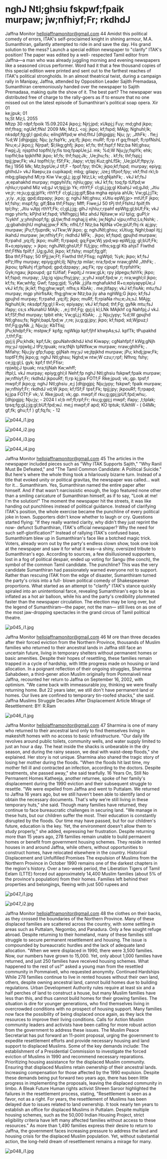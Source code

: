 # nghJ Ntl;ghsiu fskpwf;fpaik murpaw; jw;nfhiyf;Fr; rkdhdJ

Jaffna Monitor
hellojaffnamonitor@gmail.com
44
Amidst this political comedy of errors, 
ITAK's self-proclaimed knight in shining 
armour, M.A. Sumanthiran, gallantly 
attempted to ride in and save the day. His 
grand solution to the mess? Launch a 
special edition newspaper to "clarify" ITAK's 
position! The paper was edited by a well-
respected Tamil editor from Jaffna—a man 
who was already juggling morning and 
evening newspapers like a seasoned circus 
performer. Word had it that a few thousand 
copies of this special edition were printed 
and sent out to the farthest reaches of ITAK's 
political strongholds.
In an almost theatrical twist, during a 
campaign rally in Manipay, Jaffna, attended 
by Opposition Leader Sajith Premadasa, 
Sumanthiran ceremoniously handed over 
the newspaper to Sajith Premadasa, making 
quite the show of it. The best part? The 
newspaper was distributed free of charge 
to the rally-goers as if to ensure that no 
one missed out on the latest episode of 
Sumanthiran's political soap opera.
Xir 01  
ke;jpuk; 01  
ts;St Mz;L 2055  
Mtzp 30 
rdpf;fpoik 
15.09.2024
jkpo;j; Njrj;jpd; xUkpj;j Fuy;
md;ghd jkpo; thf;fhsg; ngUkf;fNs!
2009 Mk; Mz;L <oj; jkpo; kf;fspd; 
MAjg; Nghuhl;lk; nksdpf;fg;gl;l gpd;du; 
eilngWfpd;w ehd;fhtJ [dhjpgjpj; Nju; 
jy; ,JthFk; . fle;j %d;W [dhjpgjpj; Nju; 
jy;fspYk; ,yq;ifj; jkpo; muRf; fl;rp rf 
gq;fhspf; fl;rpfNshL Nru;e;J jkpo;j; Njrpaf; 
$l;likg;ghfj; jkpo; kf;fs; thf;fspf;f Ntz;ba 
Ntl;ghsu; Fwpj;Jj; njspthd topfhl;ly;fis 
toq;fpapUe;jJ. mk; %d;W Nju;jy;fspYk; ehk; 
topfhl;ba tpjkhfNt jkpo; kf;fs; thf;fspj;Jk; 
,Ue;jhu;fs; . kf;fs; thf;fspj;j tpjj;jpw;Fk; 
vkJ topfhl;ly; fSf;Fk; ,ilapy; vt;tpj 
Kuz;ghLfSk; ,Ue;jpUf;ftpy;iy.
fle;j 1956 Mk; Mz;bypUe;J tlf;F - 
fpof;fpy; thOk; jkpo;kf;fspd; murpay; epiyg; 
ghlhdJ> vkJ Raepu;za cupikapd; mbg; 
gilapy; ,ize;j tlfpof;fpy; vkf;fhd 
rk\;b mbg;gilapyhd Ml;rp Kiw Vw;gLj; 
jg;gl Ntz;Lk; vd;gNjahFk; . vkJ kf;fsJ 
,e;epahakhd murpay; mgpyhi\fs; 
njhlu;gpy; vkJ kf;fs; toq;fp tUfpd;w 
njhlu;r;rpahd Miz vd;gJ vt;tpjj;jp 
Yk; rthYf;F cl;gLj;jg;gl KbahjJ 
vd;gJld; ,Jtiu ve;jr; re;ju;g;gj;jpYk;  
rthYf;F cl;gLj;jg;glf;$ba mgha epiyia 
ahUk; Vw;gLj;jTk; ,y;iy.
,e;jg; gpd;dzpapy; jkpo; g; nghJ 
Ntl;ghsu; xUtiu epWj;jp> mtUf;F jkpo; 
kf;fshy; mspf;fg; glf;$ba thf;Ffspy; Mff; 
Fiwe;jJ 50 tPj thf;FfshtJ fpilf;fh 
tpl;lhy; ,Jtiu vJtpj rthYf;Fk; cl;gLj;jg; 
glhJ njhlu;r;rpahf epWtg;gl;bUf;Fk; vkJ mgp 
yhirfs; kPjhd kf;fspd; VNfhgpj;j Miz 
ahdJ Njitaw;w xU tp\g; guPl;ir %ykhf 
,y;yhnjhopf;fg; gLtjw;fhd mghaj;ij ehk; 
jw;NghJ vjpu;nfhz;Ls;Nshk; .
,g;gbahdnjhU mghaj;jpw;F Kfk; 
nfhLf;f Ntz;ba NjitNa vOe;jpUf;fhj rk 
aj;jpy; murpaw; jPu;f;fjuprdk; vJTkw;W jkpo; g; 
nghJNtl;ghsu; xUtiug; Nghl;bapl itj;j 
ikahdJ murpaw; jw;nfhiyf;Fr; rkdhdJ 
MFk; .
jkpo; kf;fspd; gpujhd murpaw; fl;rpahd 
,yq;ifj; jkpo; muRf; fl;rpapd; gq;Fgw;Wj 
ypd;wp epWj;jg; gl;bUf;Fk; R+o;epiyapy; > jkpo; 
nghJNtl;ghsUf;F fUj;jpy; nfhs;sg;gl Kb 
ahjsT Fiwthd thf;FfNs fpilf;f 
,Ug;gJld; jkpo; kf;fshy; mspf;fg;glf;  
$ba thf;Ffspy; 50 tPjj;jw;Ff; Fiwthd 
thf;Ffisg; ngWtjd; %yk; jkpo; kf;fsJ 
ePz;lfhy murpay; epiyg;ghl;ilj; Njhy;tp 
milar; nra;fpd;w nraw;ghNl ,JthFk; .
jkpou; tpNuhj rf;jpfspd; gpd;dzpapy; 
,aq;Fk; rpy cjpupf; fl;rpfshYk; Gyk;ngau; 
jkpoupd; gz tUifiaf; Fwpitj;J nraw;gLk; 
rpy jdpegu;fshYk; jkpo; kf;fspd; murpay; 
,Ug;ig vjpu;fhyj;jpy; ,y;yhJ xopf;fpd;w ,r; 
nra;wghl;il jkpo; kf;fs; Kw;whfg; Gwf; 
fzpg;gjd; %yNk ,j;jifa mghafukhd 
R+o;epiyapypUe;J vkJ kf;fs; jk;ikf; 
fhg;ghw;wpf; nfhs;s KbAk; . me;jtifapy; 
vkJ kf;fisAk; mtu;fsJ murpay; mgp 
yhirfisAk; fhg;ghw;w Ntz;ba jiy 
aha nghWg;G jkpo; kf;fsJ gpujhd murpay; 
fl;rpahd ,yq;ifj; jkpo; muRf; fl;rpiaNa 
rhu;e;Js;sJ.
MAjg; Nghuhl;lk; nksdpf;fg;gl;l R+o; 
epiyapy; vkJ kf;fspd; thf;Fg; gyNk 
mtu;fsJ ifapy; cs;s xNunahU MAjk; . 
,e;j thf;Fg; gyj;ij kl;LNk MAjkhf cg 
Nahfpj;J vkJ. kf;fSf;fhd murpay; tpbit 
ehk; Vw;gLj;j KbAk; . ,j; Nju;jypy; %d;W 
gpujhd Ntl;ghsu;fs; Nghl;bapLfpd;w ,r;re; 
ju;g;gj;jpy; jkpo; kf;fspd; xd;Wjpuz;l 
thf;Fg;gyNk ,j; Nju;jy; KbTfisj;  
jPu;khdpf;Fk; mstpw;F kpfg; ngWkjp kpf;fjhf 
khwpAs;sJ. kpfTk; tPupakhd ,t;thf;Fg;  
gyj;ij jPu;khdk; kpf;fJk; gpuNahrdkhdJ 
khd Kiwapy; cgNahfpf;f kWg;gNjh my;yJ 
rpjwbj;J tPz;tpuak; nra;tNjh tpNtfkw;w 
murpaw; nraw;ghlhFk; .
Mifahy; 
Nju;jiy 
gfp\;fupg; 
gijNah my;yJ ve;jtpjkhd murpaw; jPu; 
khdj;jpw;Fk; toptFf;fhj jkpo;g; nghJ 
Ntl;ghsu; Nghd;w ntw;W czu;r;rpf; Nfhrq; 
fshy; ce;jg;gl;L gyk; kpf;f thf;Ffisr;  
rpjwbj;J tpuak; nra;tijNah Kw;whff;  
iftpl;L vkJ murpay; epiyg;ghl;il Nehf;fp 
nghJ Ntl;ghsiu fskpwf;fpaik
murpaw; jw;nfhiyf;Fr; rkdhdJ
jkpouRf; fl;rp kj;jpa FOTf;F
Rke;jpud; vk;.gp. tpsf;f mwpf;if
jkpo;g; nghJ Ntl;ghsiu ,e;j [dhjpgjpj; Nju;jypy; fskpwf; 
fpaik murpaw; jw;nfhiyf;Fr; rkdhdJ vd;W jkpo; kf;fSf;F 
tpsf;Fk; tpjj;jpy; jkpouRf; fl;rpapd; kj;jpa FOTf;F vk;.V. 
Rke;jpud; vk;.gp. mwpf;if rku;g;gpj;jpUf;fpd;whu;.
[dhjpgjpj; Nju;jy; - 2024 I xl;b mf;fl;rpf;Fr; rku;g;gpj;j mwpf; 
ifapy; ,t;tplak; tpsq;fg;gLj;jg;gl;bUf;fpd;wJ. me;j mwpf;if 
apd; KO tptuk; tUkhW -
( 04Mk; gf;fk; ghu;f;f )
gf;fq;fs; - 12

![p044_i1.jpg](images_out/014_nghj_ntlghsiu_fskpwffpaik_murpaw_jwnfhiyffr_rkdhdj/p044_i1.jpg)

![p044_i2.jpg](images_out/014_nghj_ntlghsiu_fskpwffpaik_murpaw_jwnfhiyffr_rkdhdj/p044_i2.jpg)

![p044_i3.jpg](images_out/014_nghj_ntlghsiu_fskpwffpaik_murpaw_jwnfhiyffr_rkdhdj/p044_i3.jpg)

![p044_i4.jpg](images_out/014_nghj_ntlghsiu_fskpwffpaik_murpaw_jwnfhiyffr_rkdhdj/p044_i4.jpg)

Jaffna Monitor
hellojaffnamonitor@gmail.com
45
The articles in the newspaper 
included pieces such as "Why 
ITAK Supports Sajith," "Why 
Ranil Must Be Defeated," 
and "The Tamil Common 
Candidate: A Political Suicide."
But here's where the whole 
thing took a hilariously 
bizarre turn. Instead of 
a title that evoked unity 
or political gravitas, the 
newspaper was called… wait 
for it… Sumanthiram. Yes, 
Sumanthiran named the entire 
paper after himself. And if that 
wasn't narcissistic enough, 
the logo featured none other 
than a smiling caricature of 
Sumanthiran himself, as if 
to say, "Look at me! I'm the 
solution!"
The moment the newspaper hit 
the streets, it was like handing 
out punchlines instead of 
political guidance. Instead of 
clarifying ITAK's position, 
the whole exercise became the 
punchline of every political 
joke in town. Supporters didn't 
know whether to laugh or cry. 
Questions started flying: "If 
they really wanted clarity, why 
didn't they just reprint the now-
defunct Suthanthiran, ITAK's 
official newspaper? Why the 
need for such self-glorification?"
Instead of rallying ITAK's 
confused base, Sumanthiram 
blew up in Sumanthiran's face 
like a botched magic trick. 
Voters, already worn out by the party's endless clown 
show, took one look at the newspaper and saw it for what 
it was—a shiny, oversized tribute to Sumanthiran's ego. 
According to sources, a few disillusioned supporters, lost 
in a fog of political despair, ended up voting for Sangu (the 
conch), the symbol of the common Tamil candidate. The 
punchline? This was the very candidate Sumanthiran had 
passionately warned everyone not to support.
Rather than rescuing ITAK from the edge of disaster, 
Sumanthiram turned the party's crisis into a full-
blown political comedy of Shakespearean proportions. 
What started as an attempt to "clarify" ITAK's stance 
quickly spiraled into an unintentional farce, revealing 
Sumanthiran's ego to be as inflated as a hot air balloon, 
while his and the party's credibility plummeted faster than 
the newspaper circulation. The election may be long over, 
but the legend of Sumanthiram—the paper, not the man—
still lives on as one of the most jaw-dropping spectacles in 
the grand circus of Tamil political theatre.

![p045_i1.jpg](images_out/014_nghj_ntlghsiu_fskpwffpaik_murpaw_jwnfhiyffr_rkdhdj/p045_i1.jpg)

Jaffna Monitor
hellojaffnamonitor@gmail.com
46
M
ore than three decades after their forced 
eviction from the Northern Province, 
thousands of Muslim families who returned 
to their ancestral lands in Jaffna still face an 
uncertain future, living in temporary shelters 
without permanent homes or basic amenities. 
Despite their hopes of resettling, these families 
remain trapped in a cycle of hardship, with 
little progress made on housing or land 
allocation.
In a poignant reflection of their ongoing 
struggles, Sharmina Sahabdeen, a third-gener 
ation Muslim originally from  Pommaiveli 
near Jaffna, recounted her return to Jaffna on 
September 16, 2002, with optimism. "We came 
back with immeasurable joy, thinking we were 
finally returning home. But 22 years later, we 
still don't have permanent land or homes. Our 
lives are confined to temporary tin-roofed 
shacks," she said.
Jaffna Muslims 
Struggle Decades 
After Displacement
Article
Mirage of Resettlement:
BY:  R.Ram

![p046_i1.jpg](images_out/014_nghj_ntlghsiu_fskpwffpaik_murpaw_jwnfhiyffr_rkdhdj/p046_i1.jpg)

Jaffna Monitor
hellojaffnamonitor@gmail.com
47
Sharmina is one of many who returned to their ancestral 
land only to find themselves living in makeshift homes 
with no access to basic infrastructure. "Our daily life 
revolves around public toilets, community wells, and 
water supply limited to just an hour a day. The heat inside 
the shacks is unbearable in the dry season, and during 
the rainy season, we deal with waist-deep floods," she 
explained.
Her story is not unique. Sharmina also shared the tragic 
story of losing her mother during the floods. "When the 
floods hit last time, my mother fell ill and contracted an 
infection, according to the doctors. Despite treatments, 
she passed away," she said tearfully.
16 Years On, Still No Permanent Homes
Katheeja, another returnee, spoke of her family's 
displacement during the 1990 eviction and their 
subsequent struggle to resettle. "We were expelled from 
Jaffna and went to Puttalam. We returned to Jaffna 16 
years ago, but we still haven't been 
able to identify land or obtain 
the necessary documents. That's 
why we're still living in these 
temporary huts," she said.
Though many families have 
returned, they continue to 
face bureaucratic challenges in 
securing land. "We manage in 
these huts, but our children suffer 
the most. Their education is 
constantly disrupted by the floods. 
Our time may have passed, but for 
our children's future, education 
is the key. Yet, the environment 
doesn't allow them to study 
properly," she added, expressing 
her frustration.
Despite returning more than 15 
years ago, 278 families remain 
unable to build permanent homes 
or benefit from government 
housing schemes. They reside 
in rented houses in and around 
Jaffna, while others, without 
opportunities to construct homes, 
have relocated elsewhere in the 
country.
Historical Displacement and 
Unfulfilled Promises
The expulsion of Muslims from 
the Northern Province in October 
1990 remains one of the darkest 
chapters in the region's history. 
Over a two-week period, the 
Liberation Tigers of Tamil Eelam 
(LTTE) forced out approximately 
14,400 Muslim families (about 5% 
of the province's population) from 
their homes. Families left behind 
their properties and belongings, 
fleeing with just 500 rupees and

![p047_i1.jpg](images_out/014_nghj_ntlghsiu_fskpwffpaik_murpaw_jwnfhiyffr_rkdhdj/p047_i1.jpg)

![p047_i2.jpg](images_out/014_nghj_ntlghsiu_fskpwffpaik_murpaw_jwnfhiyffr_rkdhdj/p047_i2.jpg)

Jaffna Monitor
hellojaffnamonitor@gmail.com
48
the clothes on their backs, as they crossed the 
boundaries of the Northern Province.
Many of these displaced families are scattered 
across the country, with some settling in areas 
such as Puttalam, Negombo, and Panadura. 
Only a few sought refuge abroad. Despite 
returning to their homeland, many of these 
families still struggle to secure permanent 
resettlement and housing.
The issue is compounded by bureaucratic 
hurdles and the lack of adequate land 
allocation. "When we were displaced in 1990, 
there were 3,500 families. Now, our numbers 
have grown to 15,000. Yet, only about 1,000 
families have returned, and just 250 families 
have received housing schemes. What 
happened to the rest of us?" asked a young man 
from the resettled community in  Pommaiveli, 
who requested anonymity.
Continued Hardships
While 278 families continue to live in rented 
houses without their own land, others, despite 
owning ancestral land, cannot build homes due 
to building regulations. Urban Development 
Authority rules require at least six and a half 
perches of land to construct a house, but many 
Muslim families have less than this, and thus 
cannot build homes for their growing families.
The situation is dire for younger generations, 
who find themselves living in overcrowded 
conditions with no prospect of housing 
support. Many families now face the possibility 
of being displaced once again, as they lack the 
resources to improve their living conditions.
Calls for Action
Muslim community leaders and activists have 
been calling for more robust action from 
the government to address these issues. The 
Muslim Peace Secretariat has put forward an 
11-point proposal, urging the government 
to expedite resettlement efforts and provide 
necessary housing and land support to 
displaced Muslims.
Some of the key demands include:
The establishment of a Presidential 
Commission to investigate the forced eviction 
of Muslims in 1990 and recommend necessary 
reparations.
Prioritizing housing assistance for the 
displaced Muslim community.
Ensuring that displaced Muslims retain 
ownership of their ancestral lands.
Increasing compensation for those affected by 
the 1990 expulsion.
Despite these demands being put forward 
two years ago, there has been little progress 
in implementing the proposals, leaving the 
displaced community in limbo.
A Bleak Future
Human rights activist Shreen Saroor 
highlighted the failures in the resettlement 
process, stating, "Resettlement is seen as a 
favor, not as a right. For years, the resettlement 
of Muslims has been delayed due to issues 
related to land ownership. It took nearly 
ten years to establish an office for displaced 
Muslims in Puttalam. Despite multiple housing 
schemes, such as the 50,000 Indian Housing 
Project, strict eligibility criteria have left 
many affected families without access to these 
resources."
As more than 1,490 families express their 
desire to return to Jaffna, the government 
faces increasing pressure to address the land 
and housing crisis for the displaced Muslim 
population. Yet, without substantial action, 
the long-held dream of resettlement remains a 
mirage for many.

![p048_i1.jpg](images_out/014_nghj_ntlghsiu_fskpwffpaik_murpaw_jwnfhiyffr_rkdhdj/p048_i1.jpg)

